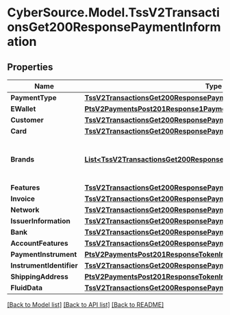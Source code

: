 # CyberSource.Model.TssV2TransactionsGet200ResponsePaymentInformation
## Properties

Name | Type | Description | Notes
------------ | ------------- | ------------- | -------------
**PaymentType** | [**TssV2TransactionsGet200ResponsePaymentInformationPaymentType**](TssV2TransactionsGet200ResponsePaymentInformationPaymentType.md) |  | [optional] 
**EWallet** | [**PtsV2PaymentsPost201Response1PaymentInformationEWallet**](PtsV2PaymentsPost201Response1PaymentInformationEWallet.md) |  | [optional] 
**Customer** | [**TssV2TransactionsGet200ResponsePaymentInformationCustomer**](TssV2TransactionsGet200ResponsePaymentInformationCustomer.md) |  | [optional] 
**Card** | [**TssV2TransactionsGet200ResponsePaymentInformationCard**](TssV2TransactionsGet200ResponsePaymentInformationCard.md) |  | [optional] 
**Brands** | [**List&lt;TssV2TransactionsGet200ResponsePaymentInformationBrands&gt;**](TssV2TransactionsGet200ResponsePaymentInformationBrands.md) | This array contains the supported brands.  | [optional] 
**Features** | [**TssV2TransactionsGet200ResponsePaymentInformationFeatures**](TssV2TransactionsGet200ResponsePaymentInformationFeatures.md) |  | [optional] 
**Invoice** | [**TssV2TransactionsGet200ResponsePaymentInformationInvoice**](TssV2TransactionsGet200ResponsePaymentInformationInvoice.md) |  | [optional] 
**Network** | [**TssV2TransactionsGet200ResponsePaymentInformationNetwork**](TssV2TransactionsGet200ResponsePaymentInformationNetwork.md) |  | [optional] 
**IssuerInformation** | [**TssV2TransactionsGet200ResponsePaymentInformationIssuerInformation**](TssV2TransactionsGet200ResponsePaymentInformationIssuerInformation.md) |  | [optional] 
**Bank** | [**TssV2TransactionsGet200ResponsePaymentInformationBank**](TssV2TransactionsGet200ResponsePaymentInformationBank.md) |  | [optional] 
**AccountFeatures** | [**TssV2TransactionsGet200ResponsePaymentInformationAccountFeatures**](TssV2TransactionsGet200ResponsePaymentInformationAccountFeatures.md) |  | [optional] 
**PaymentInstrument** | [**PtsV2PaymentsPost201ResponseTokenInformationPaymentInstrument**](PtsV2PaymentsPost201ResponseTokenInformationPaymentInstrument.md) |  | [optional] 
**InstrumentIdentifier** | [**TssV2TransactionsGet200ResponsePaymentInformationInstrumentIdentifier**](TssV2TransactionsGet200ResponsePaymentInformationInstrumentIdentifier.md) |  | [optional] 
**ShippingAddress** | [**PtsV2PaymentsPost201ResponseTokenInformationShippingAddress**](PtsV2PaymentsPost201ResponseTokenInformationShippingAddress.md) |  | [optional] 
**FluidData** | [**TssV2TransactionsGet200ResponsePaymentInformationFluidData**](TssV2TransactionsGet200ResponsePaymentInformationFluidData.md) |  | [optional] 

[[Back to Model list]](../README.md#documentation-for-models) [[Back to API list]](../README.md#documentation-for-api-endpoints) [[Back to README]](../README.md)


